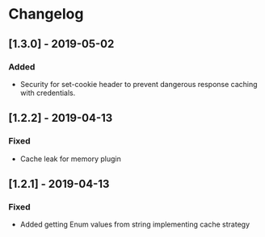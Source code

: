 # Changelog

## [1.3.0] - 2019-05-02
### Added
- Security for set-cookie header to prevent dangerous response caching with credentials.

## [1.2.2] - 2019-04-13
### Fixed
- Cache leak for memory plugin

## [1.2.1] - 2019-04-13
### Fixed
- Added getting Enum values from string implementing cache strategy
